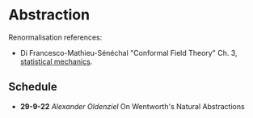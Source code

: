 # Abstraction

Renormalisation references:

* Di Francesco-Mathieu-Sénéchal "Conformal Field Theory" Ch. 3, [statistical mechanics](https://www.therisingsea.org/notes/CFT-ch3.pdf).

## Schedule

* **29-9-22** *Alexander Oldenziel* On Wentworth's Natural Abstractions
